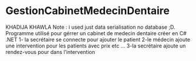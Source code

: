 # GestionCabinetMedecinDentaire
KHADIJA
KHAWLA
Note : i used just data serialisation no database ;D.
Programme utilisé pour gérrer un cabinet de medecin dentaire créer en C# .NET
1- la secrétaire se connecte pour ajouter le patient
2-le médecin ajoute une intervention pour les patients avec prix etc …
3-la secrétaire ajoute un rendez-vous pour dans l’intervention  
